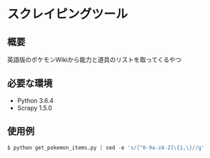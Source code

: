 # スクレイピングツール

## 概要

英語版のポケモンWikiから能力と道具のリストを取ってくるやつ

## 必要な環境

* Python 3.6.4
* Scrapy 1.5.0

## 使用例

```python
$ python get_pokemon_items.py | sed -e 's/[^0-9a-zA-Z]\{1,\}//g'
```
